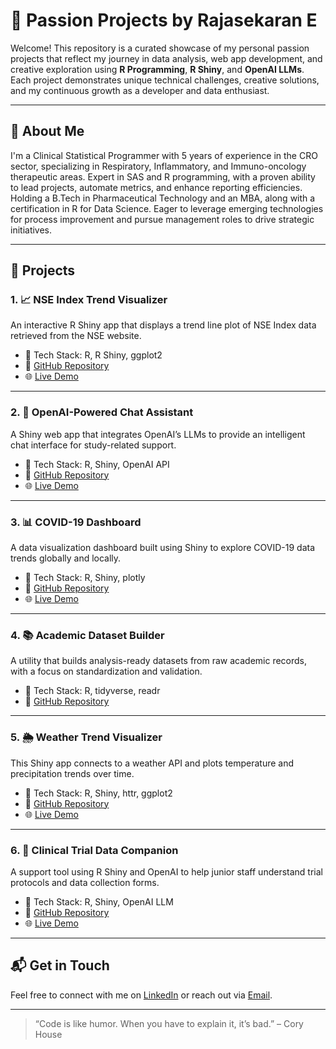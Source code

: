 # 🌟 Passion Projects by Rajasekaran E

Welcome! This repository is a curated showcase of my personal passion projects that reflect my journey in data analysis, web app development, and creative exploration using **R Programming**, **R Shiny**, and **OpenAI LLMs**. Each project demonstrates unique technical challenges, creative solutions, and my continuous growth as a developer and data enthusiast.

---

## 👤 About Me

I'm a Clinical Statistical Programmer with 5 years of experience in the CRO sector, specializing in Respiratory, Inflammatory, and Immuno-oncology therapeutic areas. Expert in SAS and R programming, with a proven ability to lead projects, automate metrics, and enhance reporting efficiencies. Holding a B.Tech in Pharmaceutical Technology and an MBA, along with a certification in R for Data Science. Eager to leverage emerging technologies for process improvement and pursue management roles to drive strategic initiatives.

---

## 🚀 Projects

### 1. 📈 NSE Index Trend Visualizer
An interactive R Shiny app that displays a trend line plot of NSE Index data retrieved from the NSE website.

- 🔧 Tech Stack: R, R Shiny, ggplot2
- 📎 [GitHub Repository](https://github.com/your-username/learning-r-shiny)
- 🌐 [Live Demo](https://your-shiny-app-link.com)

---

### 2. 🧠 OpenAI-Powered Chat Assistant
A Shiny web app that integrates OpenAI’s LLMs to provide an intelligent chat interface for study-related support.

- 🔧 Tech Stack: R, Shiny, OpenAI API
- 📎 [GitHub Repository](https://github.com/your-username/openai-chat-assistant)
- 🌐 [Live Demo](https://your-shiny-chatbot-demo.com)

---

### 3. 📊 COVID-19 Dashboard
A data visualization dashboard built using Shiny to explore COVID-19 data trends globally and locally.

- 🔧 Tech Stack: R, Shiny, plotly
- 📎 [GitHub Repository](https://github.com/your-username/covid19-dashboard)
- 🌐 [Live Demo](https://your-covid-dashboard.com)

---

### 4. 📚 Academic Dataset Builder
A utility that builds analysis-ready datasets from raw academic records, with a focus on standardization and validation.

- 🔧 Tech Stack: R, tidyverse, readr
- 📎 [GitHub Repository](https://github.com/your-username/academic-dataset-builder)

---

### 5. 🌦️ Weather Trend Visualizer
This Shiny app connects to a weather API and plots temperature and precipitation trends over time.

- 🔧 Tech Stack: R, Shiny, httr, ggplot2
- 📎 [GitHub Repository](https://github.com/your-username/weather-visualizer)
- 🌐 [Live Demo](https://your-weather-app-demo.com)

---

### 6. 📑 Clinical Trial Data Companion
A support tool using R Shiny and OpenAI to help junior staff understand trial protocols and data collection forms.

- 🔧 Tech Stack: R, Shiny, OpenAI LLM
- 📎 [GitHub Repository](https://github.com/your-username/clinical-trial-companion)
- 🌐 [Live Demo](https://your-clinical-demo.com)

---

## 📬 Get in Touch

Feel free to connect with me on [LinkedIn](https://www.linkedin.com/in/your-linkedin) or reach out via [Email](mailto:your.email@example.com).

---

> “Code is like humor. When you have to explain it, it’s bad.” – Cory House
